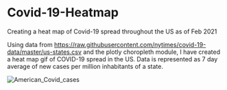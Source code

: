 # Covid-19-Heatmap
Creating a heat map of Covid-19 spread throughout the US as of Feb 2021

Using data from https://raw.githubusercontent.com/nytimes/covid-19-data/master/us-states.csv and the plotly choropleth module, I have created a heat map gif of COVID-19 spread in the US. Data is represented as 7 day average of new cases per million inhabitants of a state.

![American_Covid_cases](https://user-images.githubusercontent.com/65193347/107431030-e8c8c100-6af3-11eb-8c50-b7f3ebb5ac16.gif)
